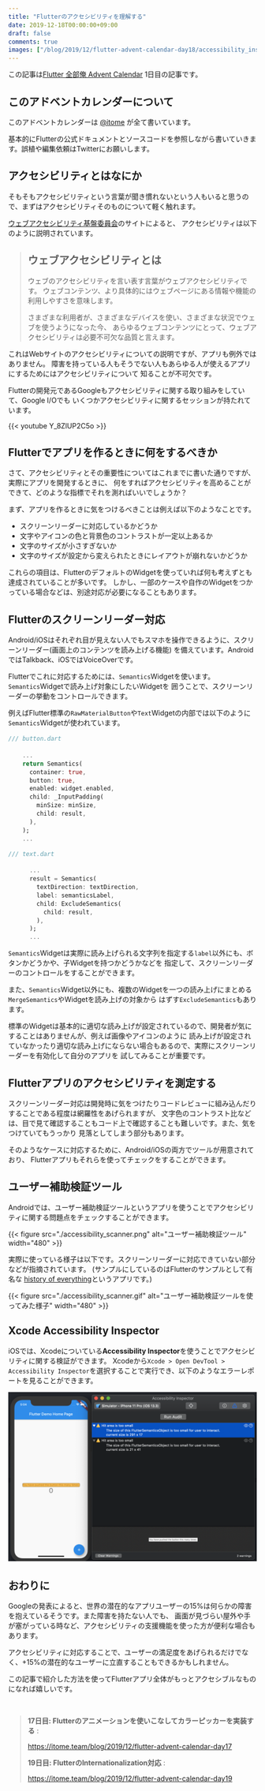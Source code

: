 ```yaml
---
title: "Flutterのアクセシビリティを理解する"
date: 2019-12-18T00:00:00+09:00
draft: false
comments: true
images: ["/blog/2019/12/flutter-advent-calendar-day18/accessibility_inspector.png"]
---
```


この記事は[Flutter 全部俺 Advent Calendar](https://adventar.org/calendars/4140) 1日目の記事です。


## このアドベントカレンダーについて
このアドベントカレンダーは [@itome](https://twitter.com/itometeam) が全て書いています。

基本的にFlutterの公式ドキュメントとソースコードを参照しながら書いていきます。誤植や編集依頼はTwitterにお願いします。

## アクセシビリティとはなにか
そもそもアクセシビリティという言葉が聞き慣れないという人もいると思うので、まずはアクセシビリティそのものについて軽く触れます。

[ウェブアクセシビリティ基盤委員会](https://waic.jp/knowledge/accessibility/)のサイトによると、
アクセシビリティは以下のように説明されています。

> ## ウェブアクセシビリティとは
>
> ウェブのアクセシビリティを言い表す言葉がウェブアクセシビリティです。
> ウェブコンテンツ、より具体的にはウェブページにある情報や機能の利用しやすさを意味します。
>
> さまざまな利用者が、さまざまなデバイスを使い、さまざまな状況でウェブを使うようになった今、
> あらゆるウェブコンテンツにとって、ウェブアクセシビリティは必要不可欠な品質と言えます。

これはWebサイトのアクセシビリティについての説明ですが、アプリも例外ではありません。
障害を持っている人もそうでない人もあらゆる人が使えるアプリにするためにはアクセシビリティについて
知ることが不可欠です。

Flutterの開発元であるGoogleもアクセシビリティに関する取り組みをしていて、Google I/Oでも
いくつかアクセシビリティに関するセッションが持たれています。

{{< youtube Y_8ZlUP2C5o >}}

## Flutterでアプリを作るときに何をするべきか

さて、アクセシビリティとその重要性についてはこれまでに書いた通りですが、実際にアプリを開発するときに、
何をすればアクセシビリティを高めることができて、どのような指標でそれを測ればいいでしょうか？

まず、アプリを作るときに気をつけるべきことは例えば以下のようなことです。

- スクリーンリーダーに対応しているかどうか
- 文字やアイコンの色と背景色のコントラストが一定以上あるか
- 文字のサイズが小さすぎないか
- 文字のサイズが設定から変えられたときにレイアウトが崩れないかどうか

これらの項目は、FlutterのデフォルトのWidgetを使っていれば何も考えずとも達成されていることが多いです。
しかし、一部のケースや自作のWidgetをつかっている場合などは、別途対応が必要になることもあります。

## Flutterのスクリーンリーダー対応
Android/iOSはそれぞれ目が見えない人でもスマホを操作できるように、スクリーンリーダー(画面上のコンテンツを読み上げる機能)
を備えています。AndroidではTalkback、iOSではVoiceOverです。

Flutterでこれに対応するためには、`Semantics`Widgetを使います。`Semantics`Widgetで読み上げ対象にしたいWidgetを
囲うことで、スクリーンリーダーの挙動をコントロールできます。

例えばFlutter標準の`RawMaterialButton`や`Text`Widgetの内部では以下のように`Semantics`Widgetが使われています。

```dart
/// button.dart
    
    ...
    return Semantics(
      container: true,
      button: true,
      enabled: widget.enabled,
      child: _InputPadding(
        minSize: minSize,
        child: result,
      ),
    );
    ...
```

```dart
/// text.dart 
      
      ...
      result = Semantics(
        textDirection: textDirection,
        label: semanticsLabel,
        child: ExcludeSemantics(
          child: result,
        ),
      );
      ...
```

`Semantics`Widgetは実際に読み上げられる文字列を指定する`label`以外にも、ボタンかどうかや、子Widgetを持つかどうかなどを
指定して、スクリーンリーダーのコントロールをすることができます。

また、`Semantics`Widget以外にも、複数のWidgetを一つの読み上げにまとめる`MergeSemantics`やWidgetを読み上げの対象から
はずす`ExcludeSemantics`もあります。

標準のWidgetは基本的に適切な読み上げが設定されているので、開発者が気にすることはありませんが、例えば画像やアイコンのように
読み上げが設定されていなかったり適切な読み上げにならない場合もあるので、実際にスクリーンリーダーを有効化して自分のアプリを
試してみることが重要です。

## Flutterアプリのアクセシビリティを測定する
スクリーンリーダー対応は開発時に気をつけたりコードレビューに組み込んだりすることである程度は網羅性をあげられますが、
文字色のコントラスト比などは、目で見て確認することもコード上で確認することも難しいです。また、気をつけていてもうっかり
見落としてしまう部分もあります。

そのようなケースに対応するために、Android/iOSの両方でツールが用意されており、
Flutterアプリもそれらを使ってチェックをすることができます。

## ユーザー補助検証ツール
Androidでは、ユーザー補助検証ツールというアプリを使うことでアクセシビリティに関する問題点をチェックすることができます。

{{< figure src="./accessibility_scanner.png" alt="ユーザー補助検証ツール" width="480" >}}

実際に使っている様子は以下です。スクリーンリーダーに対応できていない部分などが指摘されています。
(サンプルにしているのはFlutterのサンプルとして有名な
[history of everything](https://github.com/2d-inc/HistoryOfEverything)というアプリです。)

{{< figure src="./accessibility_scanner.gif" alt="ユーザー補助検証ツールを使ってみた様子" width="480" >}}

## Xcode Accessibility Inspector

iOSでは、Xcodeについている**Accessibility Inspector**を使うことでアクセシビリティに関する検証ができます。
Xcodeから`Xcode > Open DevTool > Accessibility Inspector`を選択することで実行でき、以下のようなエラーレポートを見ることができます。

![XcodeのAccessibility Inspector](./accessibility_inspector.png)

## おわりに
Googleの発表によると、世界の潜在的なアプリユーザーの15%は何らかの障害を抱えているそうです。また障害を持たない人でも、
画面が見づらい屋外や手が塞がっている時など、アクセシビリティの支援機能を使った方が便利な場合もあります。

アクセシビリティに対応することで、ユーザーの満足度をあげられるだけでなく、+15%の潜在的なユーザーに立直することもできるかもしれません。

この記事で紹介した方法を使ってFlutterアプリ全体がもっとアクセシブルなものになれば嬉しいです。

<br/>

> **17日目: Flutterのアニメーションを使いこなしてカラーピッカーを実装する** :
>
> https://itome.team/blog/2019/12/flutter-advent-calendar-day17
>
> **19日目: FlutterのInternationalization対応** :
>
> https://itome.team/blog/2019/12/flutter-advent-calendar-day19
